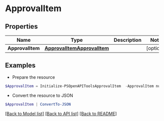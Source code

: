 # ApprovalItem
## Properties

Name | Type | Description | Notes
------------ | ------------- | ------------- | -------------
**ApprovalItem** | [**ApprovalItemApprovalItem**](ApprovalItemApprovalItem.md) |  | [optional] 

## Examples

- Prepare the resource
```powershell
$ApprovalItem = Initialize-PSOpenAPIToolsApprovalItem  -ApprovalItem null
```

- Convert the resource to JSON
```powershell
$ApprovalItem | ConvertTo-JSON
```

[[Back to Model list]](../README.md#documentation-for-models) [[Back to API list]](../README.md#documentation-for-api-endpoints) [[Back to README]](../README.md)

